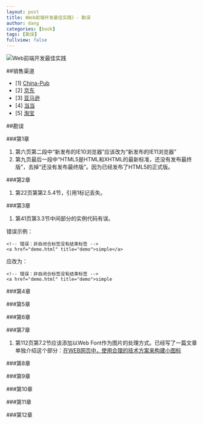 ```yaml
---
layout: post
title: 《Web前端开发最佳实践》- 勘误
author: dang
categories: [book]
tags: [勘误]
fullview: false
---
```


![Web前端开发最佳实践](http://images.china-pub.com/ebook3770001-3775000/3770903/zcover.jpg)

##销售渠道
* [1] [China-Pub](http://product.china-pub.com/3770903)
* [2] [京东](http://item.jd.com/11619844.html)
* [3] [亚马逊](http://www.amazon.cn/Web%E5%BC%80%E5%8F%91%E6%8A%80%E6%9C%AF%E4%B8%9B%E4%B9%A6-Web%E5%89%8D%E7%AB%AF%E5%BC%80%E5%8F%91%E6%9C%80%E4%BD%B3%E5%AE%9E%E8%B7%B5-%E5%85%9A%E5%BB%BA/dp/B00S4DLX8S/ref=sr_1_1?ie=UTF8&qid=1421629078&sr=8-1&keywords=web%E5%89%8D%E7%AB%AF%E5%BC%80%E5%8F%91%E6%9C%80%E4%BD%B3%E5%AE%9E%E8%B7%B5)
* [4] [当当](http://spu.dangdang.com/1035437335.html)
* [5] [淘宝](http://detail.tmall.com/item.htm?spm=a230r.1.14.8.F2VRyG&id=43430556886&abbucket=14)

##勘误

###第1章
1. 第六页第二段中“新发布的IE10浏览器”应该改为“新发布的IE11浏览器”
2. 第九页最后一段中“HTML5是HTML和XHTML的最新标准，还没有发布最终版”，去掉“还没有发布最终版”。因为已经发布了HTML5的正式版。

###第2章
1. 第22页第第2.5.4节，引用1标记丢失。

###第3章
1. 第41页第3.3节中间部分的实例代码有误。

错误示例：

    <!-- 错误：非自闭合标签没有结束标签 -->
    <a href="demo.html" title="demo">simple</a>

应改为：

    <!-- 错误：非自闭合标签没有结束标签 -->
    <a href="demo.html" title="demo">simple

###第4章

###第5章

###第6章

###第7章

1. 第112页第7.2节应该添加以Web Font作为图片的处理方式。已经写了一篇文章单独介绍这个部分：[在WEB网页中，使用合理的技术方案来构建小图标](http://www.dang-jian.com/web/2015/02/02/web-frontend-best-practice-7.html)

###第8章

###第9章

###第10章

###第11章

###第12章
